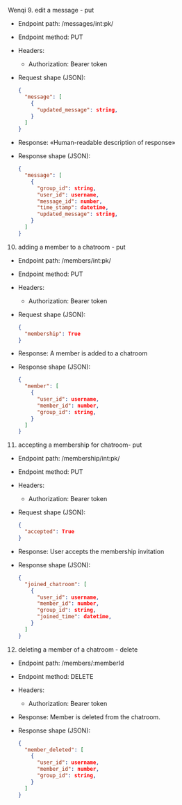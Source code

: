 
Wenqi
9. edit a message - put

* Endpoint path: /messages/int:pk/
* Endpoint method: PUT

* Headers:
  * Authorization: Bearer token

* Request shape (JSON):
    ```json
    {
      "message": [
        {
          "updated_message": string,
        }
      ]
    }
    ```

* Response: «Human-readable description
            of response»
* Response shape (JSON):
    ```json
    {
      "message": [
        {
          "group_id": string,
          "user_id": username,
          "message_id": number,
          "time_stamp": datetime,
          "updated_message": string,
        }
      ]
    }
    ```


10. adding a member to a chatroom - put

* Endpoint path: /members/int:pk/
* Endpoint method: PUT

* Headers:
  * Authorization: Bearer token

* Request shape (JSON):
    ```json
    {
      "membership": True
    }
    ```

* Response: A member is added to a chatroom
* Response shape (JSON):
    ```json
    {
      "member": [
        {
          "user_id": username,
          "member_id": number,
          "group_id": string,
        }
      ]
    }
    ```


11. accepting a membership for chatroom- put

* Endpoint path: /membership/int:pk/
* Endpoint method: PUT

* Headers:
  * Authorization: Bearer token

* Request shape (JSON):
    ```json
    {
      "accepted": True
    }
    ```

* Response: User accepts the membership invitation
* Response shape (JSON):
    ```json
    {
      "joined_chatroom": [
        {
          "user_id": username,
          "member_id": number,
          "group_id": string,
          "joined_time": datetime,
        }
      ]
    }
    ```


12. deleting a member of a chatroom  - delete

* Endpoint path: /members/:memberId
* Endpoint method: DELETE

* Headers:
  * Authorization: Bearer token

* Response: Member is deleted from the chatroom.
* Response shape (JSON):
    ```json
    {
      "member_deleted": [
        {
          "user_id": username,
          "member_id": number,
          "group_id": string,
        }
      ]
    }
    ```
